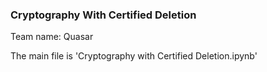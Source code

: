 ### Cryptography With Certified Deletion

Team name: Quasar

The main file is 'Cryptography with Certified Deletion.ipynb'
